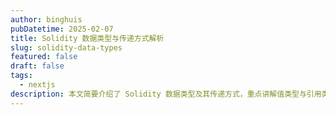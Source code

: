```yaml
---
author: binghuis
pubDatetime: 2025-02-07
title: Solidity 数据类型与传递方式解析
slug: solidity-data-types
featured: false
draft: false
tags:
  - nextjs
description: 本文简要介绍了 Solidity 数据类型及其传递方式，重点讲解值类型与引用类型的区别，以及数据存储位置对传递方式的影响。
---
```


